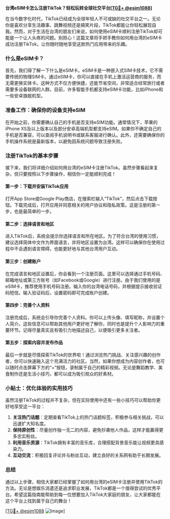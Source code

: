 **台湾eSIM卡怎么注册TikTok？轻松玩转全球社交平台[[TG💪+ @esim1088](https://t.me/s/esim1088)]**

在当今数字化时代，TikTok已经成为全球年轻人不可或缺的社交平台之一。无论你是喜欢分享生活趣事、跳舞视频还是搞笑片段，TikTok都能让你轻松展现自我。然而，对于生活在台湾的朋友们来说，如何使用eSIM卡顺利注册TikTok却可能是一个让人头疼的问题。别担心！这篇文章将手把手教你如何用台湾的eSIM卡成功注册TikTok，让你随时随地享受这款热门应用带来的乐趣。

### 什么是eSIM卡？

首先，我们得了解一下什么是eSIM卡。eSIM卡是一种嵌入式SIM卡技术，它不需要传统的物理SIM卡。通过eSIM卡，你可以直接在手机上激活运营商的服务，而无需更换实体卡。这种方式不仅方便快捷，还能节省空间，非常适合经常旅行或者需要多设备联网的人群。目前，许多智能手机都支持eSIM卡功能，比如iPhone和一些安卓旗舰机型。

### 准备工作：确保你的设备支持eSIM

在开始之前，你需要确认自己的手机是否支持eSIM功能。通常情况下，苹果的iPhone XS及以上版本以及部分安卓高端机型都支持eSIM。如果你不确定自己的手机是否兼容，可以查阅手机说明书或联系客服进行确认。此外，还需要确保你的手机操作系统是最新版本，以避免因系统问题导致注册失败。

### 注册TikTok的基本步骤

接下来，我们将详细介绍如何用台湾的eSIM卡注册TikTok。虽然步骤看起来复杂，但只要按照以下步骤操作，相信你一定能顺利完成！

#### 第一步：下载并安装TikTok应用

打开App Store或Google Play商店，在搜索栏输入“TikTok”，然后点击下载按钮。下载完成后，打开应用并同意相关的用户协议和隐私政策。这是注册的第一步，也是最简单的一步。

#### 第二步：选择语言和地区

进入TikTok后，系统会提示你选择语言和所在地区。为了符合台湾的使用习惯，建议选择简体中文作为界面语言，并将地区设置为台湾。这样可以确保你在使用过程中不会遇到语言障碍，也能更好地与其他台湾用户互动。

#### 第三步：创建账户

在完成语言和地区设置后，你会看到一个注册页面。这里可以选择通过手机号码、邮箱地址或第三方账号（如Facebook或Google）进行注册。由于我们使用的是eSIM卡，推荐使用手机号码注册。输入你的台湾电话号码，并根据提示接收验证码短信。输入验证码后，设置密码即可完成账户创建。

#### 第四步：完善个人资料

注册完成后，系统会引导你完善个人资料。你可以上传头像、填写昵称，并设置个人简介。这些信息可以帮助其他用户更好地了解你，同时也是提升个人影响力的重要环节。记得尽量真实且有吸引力地描述自己，以便吸引更多关注者。

#### 第五步：探索内容并发布作品

最后一步就是尽情探索TikTok的世界啦！通过浏览热门挑战、关注感兴趣的创作者，你可以快速融入这个充满活力的社区。当然，如果你想成为内容创作者，也可以随时点击屏幕下方的“+”按钮，录制属于自己的精彩视频。无论是舞蹈教学、美食制作还是生活小技巧，都可以成为吸引观众的好素材。

### 小贴士：优化体验的实用技巧

虽然注册TikTok的过程并不复杂，但在实际使用中还有一些小技巧可以帮助你更好地享受这一平台：

1. **关注热门话题**：定期查看TikTok上的热门话题标签，积极参与相关挑战，可以迅速扩大知名度。
2. **保持原创性**：尽量创作独一无二的内容，避免抄袭他人作品，这样才能赢得更多忠实粉丝。
3. **利用音乐资源**：TikTok拥有丰富的音乐库，合理搭配背景音乐能让视频更具感染力。
4. **互动交流**：积极回复评论并与粉丝互动，建立良好的关系网有助于长期发展。

### 总结

通过以上步骤，相信大家都已经掌握了如何用台湾的eSIM卡注册并使用TikTok的方法。无论是想娱乐消遣还是追求职业发展，TikTok都是一个值得尝试的优秀平台。希望这篇指南能帮助到每一位想要加入TikTok大家庭的朋友，让大家都能在这个平台上找到属于自己的舞台！

[[TG💪+ @esim1088](https://t.me/s/esim1088) ![Image](https://i.postimg.cc/4NQfJmqS/Snipaste-2025-05-13-00-14-12.png)]